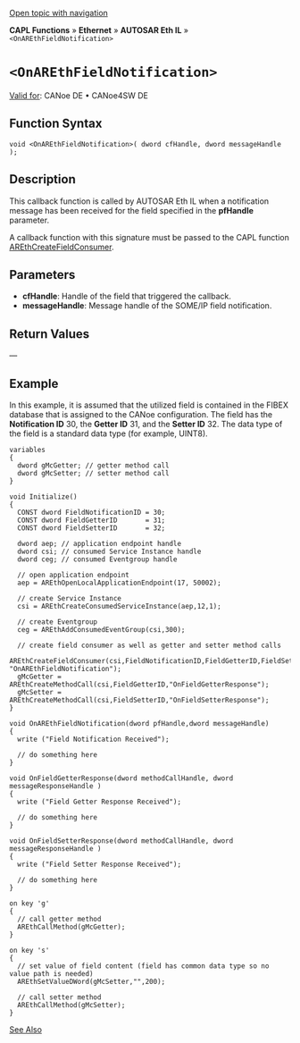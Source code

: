 [Open topic with navigation](../../../../../../CANoeDEFamily.htm#Topics/CAPLFunctions/IP/AUTOSARethIL/Functions/CAPLfunctionOnAREthFieldNotification.md)

**CAPL Functions** » **Ethernet** » **AUTOSAR Eth IL** » `<OnAREthFieldNotification>`

# `<OnAREthFieldNotification>`

[Valid for](../../../../Shared/FeatureAvailability.md):  CANoe DE • CANoe4SW DE

## Function Syntax

```plaintext
void <OnAREthFieldNotification>( dword cfHandle, dword messageHandle );
```

## Description

This callback function is called by AUTOSAR Eth IL when a notification message has been received for the field specified in the **pfHandle** parameter.

A callback function with this signature must be passed to the CAPL function [AREthCreateFieldConsumer](CAPLfunctionAREthCreateFieldConsumer.md).

## Parameters

- **cfHandle**: Handle of the field that triggered the callback.
- **messageHandle**: Message handle of the SOME/IP field notification.

## Return Values

—

## Example

In this example, it is assumed that the utilized field is contained in the FIBEX database that is assigned to the CANoe configuration. The field has the **Notification ID** 30, the **Getter ID** 31, and the **Setter ID** 32. The data type of the field is a standard data type (for example, UINT8).

```plaintext
variables
{
  dword gMcGetter; // getter method call
  dword gMcSetter; // setter method call
}

void Initialize()
{
  CONST dword FieldNotificationID = 30;
  CONST dword FieldGetterID       = 31;
  CONST dword FieldSetterID       = 32;

  dword aep; // application endpoint handle
  dword csi; // consumed Service Instance handle
  dword ceg; // consumed Eventgroup handle

  // open application endpoint
  aep = AREthOpenLocalApplicationEndpoint(17, 50002);

  // create Service Instance
  csi = AREthCreateConsumedServiceInstance(aep,12,1);

  // create Eventgroup
  ceg = AREthAddConsumedEventGroup(csi,300);

  // create field consumer as well as getter and setter method calls
  AREthCreateFieldConsumer(csi,FieldNotificationID,FieldGetterID,FieldSetterID, "OnAREthFieldNotification");
  gMcGetter = AREthCreateMethodCall(csi,FieldGetterID,"OnFieldGetterResponse");
  gMcSetter = AREthCreateMethodCall(csi,FieldSetterID,"OnFieldSetterResponse");
}

void OnAREthFieldNotification(dword pfHandle,dword messageHandle)
{
  write ("Field Notification Received");

  // do something here
}

void OnFieldGetterResponse(dword methodCallHandle, dword messageResponseHandle )
{
  write ("Field Getter Response Received");

  // do something here
}

void OnFieldSetterResponse(dword methodCallHandle, dword messageResponseHandle )
{
  write ("Field Setter Response Received");

  // do something here
}

on key 'g'
{
  // call getter method
  AREthCallMethod(gMcGetter);
}

on key 's'
{
  // set value of field content (field has common data type so no value path is needed)
  AREthSetValueDWord(gMcSetter,"",200);

  // call setter method
  AREthCallMethod(gMcSetter);
}
```

[See Also](javascript:void(0);)